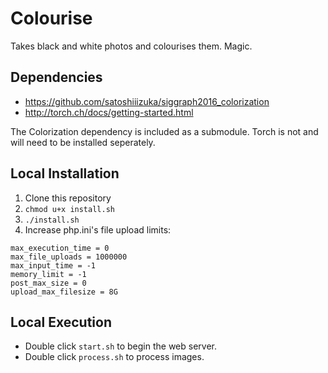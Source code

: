 # Colourise

Takes black and white photos and colourises them. Magic.

## Dependencies
- https://github.com/satoshiiizuka/siggraph2016_colorization
- http://torch.ch/docs/getting-started.html

The Colorization dependency is included as a submodule. Torch is not and will
need to be installed seperately.

## Local Installation
1. Clone this repository
2. `chmod u+x install.sh`
3. `./install.sh`
4. Increase php.ini's file upload limits:

```
max_execution_time = 0
max_file_uploads = 1000000
max_input_time = -1
memory_limit = -1
post_max_size = 0
upload_max_filesize = 8G
```

## Local Execution
- Double click `start.sh` to begin the web server.
- Double click `process.sh` to process images.
